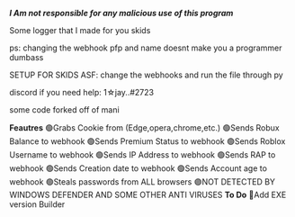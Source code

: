 ***I Am not responsible for any malicious use of this program***

Some logger that I made for you skids

ps: changing the webhook pfp and name doesnt make you a programmer dumbass

SETUP FOR SKIDS ASF: change the webhooks and run the file through py

discord if you need help: 1☆jay..#2723

some code forked off of mani

**Feautres**
🟢Grabs Cookie from (Edge,opera,chrome,etc.)
🟢Sends Robux Balance to webhook
🟢Sends Premium Status to webhook
🟢Sends Roblox Username to webhook
🟢Sends IP Address to webhook
🟢Sends RAP to webhook
🟢Sends Creation date to webhook
🟢Sends Account age to webhook
🟢Steals passwords from ALL browsers
🟣NOT DETECTED BY WINDOWS DEFENDER AND SOME OTHER ANTI VIRUSES
**To Do**
💎Add EXE version Builder
